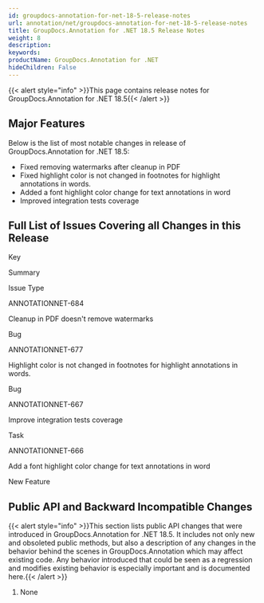 ```yaml
---
id: groupdocs-annotation-for-net-18-5-release-notes
url: annotation/net/groupdocs-annotation-for-net-18-5-release-notes
title: GroupDocs.Annotation for .NET 18.5 Release Notes
weight: 8
description: 
keywords: 
productName: GroupDocs.Annotation for .NET
hideChildren: False
---
```

{{< alert style="info" >}}This page contains release notes for GroupDocs.Annotation for .NET 18.5{{< /alert >}}

## Major Features

Below is the list of most notable changes in release of GroupDocs.Annotation for .NET 18.5:

*   Fixed removing watermarks after cleanup in PDF
*   Fixed highlight color is not changed in footnotes for highlight annotations in words.
*   Added a font highlight color change for text annotations in word
*   Improved integration tests coverage

## Full List of Issues Covering all Changes in this Release

Key

Summary

Issue Type

ANNOTATIONNET-684

Cleanup in PDF doesn't remove watermarks

Bug

ANNOTATIONNET-677

Highlight color is not changed in footnotes for highlight annotations in words.

Bug

ANNOTATIONNET-667

Improve integration tests coverage

Task

ANNOTATIONNET-666

Add a font highlight color change for text annotations in word

New Feature

## Public API and Backward Incompatible Changes

{{< alert style="info" >}}This section lists public API changes that were introduced in GroupDocs.Annotation for .NET 18.5. It includes not only new and obsoleted public methods, but also a description of any changes in the behavior behind the scenes in GroupDocs.Annotation which may affect existing code. Any behavior introduced that could be seen as a regression and modifies existing behavior is especially important and is documented here.{{< /alert >}}

1.  None
